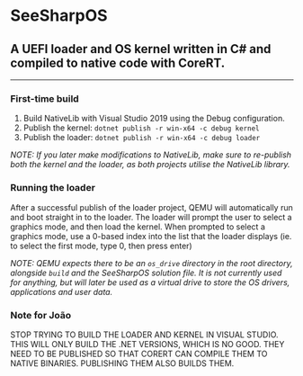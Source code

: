 # SeeSharpOS
## A UEFI loader and OS kernel written in C# and compiled to native code with CoreRT.
---

### **First-time build**
1. Build NativeLib with Visual Studio 2019 using the Debug configuration.
2. Publish the kernel: `dotnet publish -r win-x64 -c debug kernel`
3. Publish the loader: `dotnet publish -r win-x64 -c debug loader`

*NOTE: If you later make modifications to NativeLib, make sure to re-publish both the kernel and the loader, as both projects utilise the NativeLib library.*

### **Running the loader**
After a successful publish of the loader project, QEMU will automatically run and boot straight in to the loader. The loader will prompt the user to select a graphics mode, and then load the kernel. When prompted to select a graphics mode, use a 0-based index into the list that the loader displays (ie. to select the first mode, type 0, then press enter)

*NOTE: QEMU expects there to be an `os_drive` directory in the root directory, alongside `build` and the SeeSharpOS solution file. It is not currently used for anything, but will later be used as a virtual drive to store the OS drivers, applications and user data.*

### **Note for João**
STOP TRYING TO BUILD THE LOADER AND KERNEL IN VISUAL STUDIO. THIS WILL ONLY BUILD THE .NET VERSIONS, WHICH IS NO GOOD. THEY NEED TO BE PUBLISHED SO THAT CORERT CAN COMPILE THEM TO NATIVE BINARIES. PUBLISHING THEM ALSO BUILDS THEM.